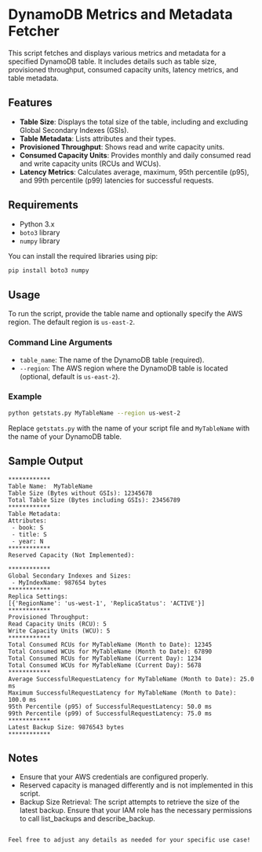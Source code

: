 # DynamoDB Metrics and Metadata Fetcher

This script fetches and displays various metrics and metadata for a specified DynamoDB table. It includes details such as table size, provisioned throughput, consumed capacity units, latency metrics, and table metadata.

## Features

- **Table Size**: Displays the total size of the table, including and excluding Global Secondary Indexes (GSIs).
- **Table Metadata**: Lists attributes and their types.
- **Provisioned Throughput**: Shows read and write capacity units.
- **Consumed Capacity Units**: Provides monthly and daily consumed read and write capacity units (RCUs and WCUs).
- **Latency Metrics**: Calculates average, maximum, 95th percentile (p95), and 99th percentile (p99) latencies for successful requests.

## Requirements

- Python 3.x
- `boto3` library
- `numpy` library

You can install the required libraries using pip:

```bash
pip install boto3 numpy
```

## Usage

To run the script, provide the table name and optionally specify the AWS region. The default region is `us-east-2`.

### Command Line Arguments

- `table_name`: The name of the DynamoDB table (required).
- `--region`: The AWS region where the DynamoDB table is located (optional, default is `us-east-2`).

### Example

```bash
python getstats.py MyTableName --region us-west-2
```

Replace `getstats.py` with the name of your script file and `MyTableName` with the name of your DynamoDB table.

## Sample Output

```
************
Table Name:  MyTableName
Table Size (Bytes without GSIs): 12345678
Total Table Size (Bytes including GSIs): 23456789
************
Table Metadata:
Attributes:
 - book: S
 - title: S
 - year: N
************
Reserved Capacity (Not Implemented):

************
Global Secondary Indexes and Sizes:
 - MyIndexName: 987654 bytes
************
Replica Settings:
[{'RegionName': 'us-west-1', 'ReplicaStatus': 'ACTIVE'}]
************
Provisioned Throughput:
Read Capacity Units (RCU): 5
Write Capacity Units (WCU): 5
************
Total Consumed RCUs for MyTableName (Month to Date): 12345
Total Consumed WCUs for MyTableName (Month to Date): 67890
Total Consumed RCUs for MyTableName (Current Day): 1234
Total Consumed WCUs for MyTableName (Current Day): 5678
************
Average SuccessfulRequestLatency for MyTableName (Month to Date): 25.0 ms
Maximum SuccessfulRequestLatency for MyTableName (Month to Date): 100.0 ms
95th Percentile (p95) of SuccessfulRequestLatency: 50.0 ms
99th Percentile (p99) of SuccessfulRequestLatency: 75.0 ms
************
Latest Backup Size: 9876543 bytes
************
```

## Notes

- Ensure that your AWS credentials are configured properly.
- Reserved capacity is managed differently and is not implemented in this script.
- Backup Size Retrieval: The script attempts to retrieve the size of the latest backup. Ensure that your IAM role has the necessary permissions to call list_backups and describe_backup.
```

Feel free to adjust any details as needed for your specific use case!
